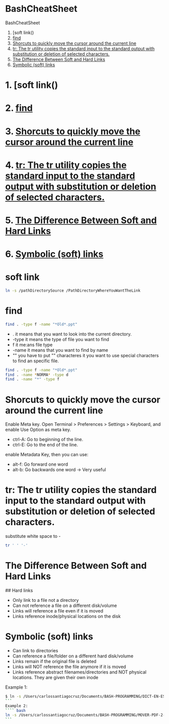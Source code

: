 # BashCheatSheet
BashCheatSheet

1. [soft link()
2. [find]()
3. [Shorcuts to quickly move the cursor around the current line]()
4. [tr: The tr utility copies the standard input to the standard output with substitution or deletion of selected characters.]()
5. [The Difference Between Soft and Hard Links]()
6. [Symbolic (soft) links]()

# 1. [soft link()
# 2. [find]()
# 3. [Shorcuts to quickly move the cursor around the current line]()
# 4. [tr: The tr utility copies the standard input to the standard output with substitution or deletion of selected characters.]()
# 5. [The Difference Between Soft and Hard Links]()
# 6. [Symbolic (soft) links]()


# soft link

``` bash
ln -s /pathDirectorySource /PathDirectoryWhereYouWantTheLink
```

# find

``` bash
find . -type f -name "*Old*.ppt"
```

- .       it means that you want to look into the current directory.
- -type   it means the type of file you want to find
- f       it me:ans file type
- -name   it means that you want to find by name
- ""      you have to put "" characteres it you want to use special characters to find an specific file.

``` bash
find . -type f -name "*Old*.ppt"
find . -name *NORMA* -type d
find . -name "*" -type f
```

# Shorcuts to quickly move the cursor around the current line

Enable Meta key. Open Terminal > Preferences > Settings > Keyboard, and enable Use Option as meta key.

- ctrl-A: Go to beginning of the line.
- ctrl-E:	Go to the end of the line.

enable Metadata Key, then you can use:

- alt-f: Go forward one word
- alt-b: Go backwards one word	-> Very useful

# tr: The tr utility copies the standard input to the standard output with substitution or deletion of selected characters.

substitute white space to -  

``` bash
tr ' ' '-'
```

# The Difference Between Soft and Hard Links

## Hard links

- Only link to a file not a directory
- Can not reference a file on a different disk/volume
- Links will reference a file even if it is moved
- Links reference inode/physical locations on the disk

# Symbolic (soft) links

- Can link to directories
- Can reference a file/folder on a different hard disk/volume
- Links remain if the original file is deleted
- Links will NOT reference the file anymore if it is moved
- Links reference abstract filenames/directories and NOT physical locations. They are given their own inode

Example 1:
```` bash
$ ln -s /Users/carlossantiagocruz/Documents/BASH-PROGRAMMING/DICT-EN-ES/trad3.sh /usr/local/bin/trad3
```
Example 2:
```` bash
ln -s /Users/carlossantiagocruz/Documents/BASH-PROGRAMMING/MOVER-PDF-2-DIRECTORIO/mover-pdf2directorio.sh /usr/local/bin/mover-pdf2directorio1.0
```

